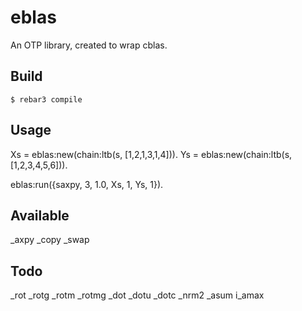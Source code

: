 eblas
=====

An OTP library, created to wrap cblas.

Build
-----

    $ rebar3 compile

Usage
----
Xs = eblas:new(chain:ltb(s, [1,2,1,3,1,4])).
Ys = eblas:new(chain:ltb(s, [1,2,3,4,5,6])).

eblas:run({saxpy, 3, 1.0, Xs, 1, Ys, 1}).

Available
----

_axpy 
_copy
_swap

Todo
----
_rot
_rotg
_rotm
_rotmg
_dot
_dotu
_dotc
_nrm2
_asum
i_amax

